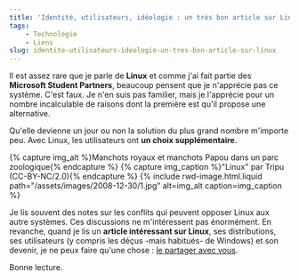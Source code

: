 ```yaml
---
title: 'Identité, utilisateurs, idéologie : un très bon article sur Linux'
tags:
    - Technologie
    - Liens
slug: identite-utilisateurs-ideologie-un-tres-bon-article-sur-linux
---
```


Il est assez rare que je parle de **Linux** et comme j'ai fait partie des **Microsoft Student Partners**, beaucoup pensent que je n'apprécie pas ce système. C'est faux. Je n'en suis pas familier, mais je l'apprécie pour un nombre incalculable de raisons dont la première est qu'il propose une alternative.

Qu'elle devienne un jour ou non la solution du plus grand nombre m'importe peu. Avec Linux, les utilisateurs ont **un choix supplémentaire**.

{% capture img_alt %}Manchots royaux et manchots Papou dans un parc zoologique{% endcapture %}
{% capture img_caption %}"Linux" par Tripu (CC-BY-NC/2.0){% endcapture %}
{% include rwd-image.html.liquid
path="/assets/images/2008-12-30/1.jpg"
alt=img_alt
caption=img_caption
%}

Je lis souvent des notes sur les conflits qui peuvent opposer Linux aux autre systèmes. Ces discussions ne m'intéressent pas énormément. En revanche, quand je lis un **article intéressant sur Linux**, ses distributions, ses utilisateurs (y compris les déçus -mais habitués- de Windows) et son devenir, je ne peux faire qu'une chose&nbsp;: [le partager avec vous](http://www.framablog.org/index.php/post/2008/12/27/linux-influence-anciens-utilisateurs-windows).

Bonne lecture.
